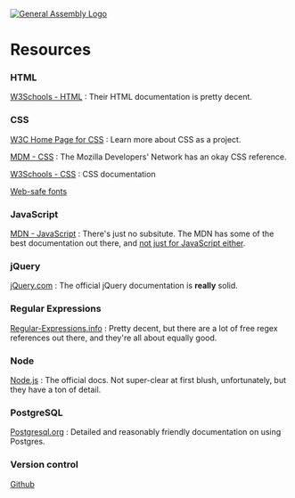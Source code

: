 [![General Assembly Logo](https://camo.githubusercontent.com/1a91b05b8f4d44b5bbfb83abac2b0996d8e26c92/687474703a2f2f692e696d6775722e636f6d2f6b6538555354712e706e67)](https://generalassemb.ly/)

# Resources

### HTML

[W3Schools - HTML](http://www.w3schools.com/html/default.asp) :
Their HTML documentation is pretty decent.

### CSS

[W3C Home Page for CSS](https://www.w3.org/Style/CSS/learning) :
Learn more about CSS as a project.

[MDM - CSS](https://developer.mozilla.org/en-US/docs/Web/CSS) :
The Mozilla Developers' Network has an okay CSS reference.

[W3Schools - CSS](http://www.w3schools.com/css/default.asp) :
CSS documentation 

[Web-safe fonts](http://www.webdesigndev.com/16-gorgeous-web-safe-fonts-to-use-with-css/)


### JavaScript

[MDN - JavaScript](https://developer.mozilla.org/en-US/docs/Web/JavaScript) :
There's just no subsitute. The MDN has some of the best documentation out
there, and [not just for JavaScript either](https://developer.mozilla.org/en-US/docs/Web).

### jQuery

[jQuery.com](http://api.jquery.com/) :
The official jQuery documentation is **really** solid.

### Regular Expressions

[Regular-Expressions.info](http://www.regular-expressions.info/reference.html) :
Pretty decent, but there are a lot of free regex references out there, and
they're all about equally good.

### Node

[Node.js](https://nodejs.org/api/) :
The official docs. Not super-clear at first blush, unfortunately, but they have
a ton of detail.

### PostgreSQL

[Postgresql.org](https://www.postgresql.org/docs/) :
Detailed and reasonably friendly documentation on using Postgres.

### Version control
[Github](www.github.com)

